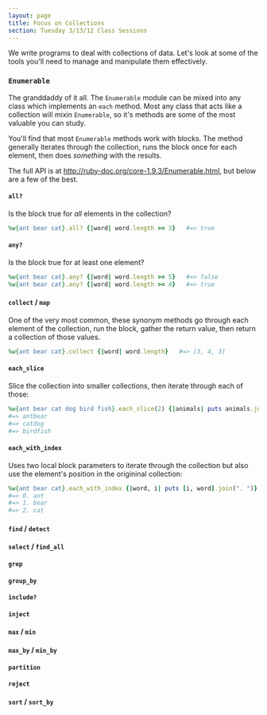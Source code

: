 ```yaml
---
layout: page
title: Focus on Collections
section: Tuesday 3/13/12 Class Sessions
---
```


We write programs to deal with collections of data. Let's look at some of the tools you'll need to manage and manipulate them effectively.

### `Enumerable`

The granddaddy of it all. The `Enumerable` module can be mixed into any class which implements an `each` method. Most any class that acts like a collection will mixin `Enumerable`, so it's methods are some of the most valuable you can study.

You'll find that most `Enumerable` methods work with blocks. The method generally iterates through the collection, runs the block once for each element, then does _something_ with the results.

The full API is at http://ruby-doc.org/core-1.9.3/Enumerable.html, but below are a few of the best.

#### `all?`

Is the block true for *all* elements in the collection?

```ruby
%w{ant bear cat}.all? {|word| word.length >= 3}   #=> true
```

#### `any?`

Is the block true for at least one element?

```ruby
%w{ant bear cat}.any? {|word| word.length >= 5}   #=> false
%w{ant bear cat}.any? {|word| word.length >= 4}   #=> true
```

#### `collect` / `map`

One of the very most common, these synonym methods go through each element of the collection, run the block, gather the return value, then return a collection of those values.

```ruby
%w{ant bear cat}.collect {|word| word.length}   #=> [3, 4, 3]
```

#### `each_slice`

Slice the collection into smaller collections, then iterate through each of those:

```ruby
%w{ant bear cat dog bird fish}.each_slice(2) {|animals| puts animals.join}
#=> antbear
#=> catdog
#=> birdfish
```

#### `each_with_index`

Uses two local block parameters to iterate through the collection but also use the element's position in the origininal collection:

```ruby
%w{ant bear cat}.each_with_index {|word, i| puts [i, word].join(". ")}
#=> 0. ant
#=> 1. bear
#=> 2. cat
```

#### `find` / `detect`

#### `select` / `find_all`

#### `grep`

#### `group_by`

#### `include?`

#### `inject`

#### `max` / `min`

#### `max_by` / `min_by`

#### `partition`

#### `reject`

#### `sort` / `sort_by`



